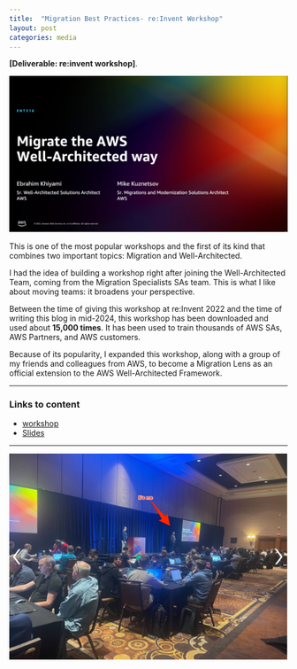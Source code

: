 ```yaml
---
title:  "Migration Best Practices- re:Invent Workshop"
layout: post
categories: media
---
```

**[Deliverable: re:invent workshop]**.

  <img src="/assets/workshop1.png" alt="workshop">



This is one of the most popular workshops and the first of its kind that combines two important topics: Migration and Well-Architected.





I had the idea of building a workshop right after joining the Well-Architected Team, coming from the Migration Specialists SAs team. This is what I like about moving teams: it broadens your perspective.

Between the time of giving this workshop at re:Invent 2022 and the time of writing this blog in mid-2024, this workshop has been downloaded and used about **15,000 times**. It has been used to train thousands of AWS SAs, AWS Partners, and AWS customers.

Because of its popularity, I expanded this workshop, along with a group of my friends and colleagues from AWS, to become a Migration Lens as an official extension to the AWS Well-Architected Framework.

***

### Links to content 

* [workshop](https://catalog.workshops.aws/well-architected-migration/en-US)
* [Slides](https://d1.awsstatic.com/events/Summits/reinvent2022/ENT316_Migrate-the-AWS-Well-Architected-way.pdf)

***

  <img src="/assets/workshop2.png" alt="workshop">
